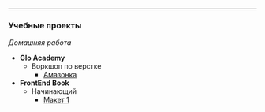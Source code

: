 
- - -

### Учебные проекты
*Домашняя работа*

* **Glo Academy**
   * Воркшоп по верстке
      * [Амазонка](https://annonemo.github.io/Glo_Academy/maket_amazonka/amazonka.html "Сайт Амазонка")
* **FrontEnd Book**
   * Начинающий
      * [Макет 1](https://annonemo.github.io/FrontendBook/beginner/maket1/maket1.html "Сайт первого макета")
